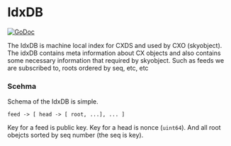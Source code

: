IdxDB
=====

[![GoDoc](https://godoc.org/github.com/skycoin/cxo/data/idxdb?status.svg)](https://godoc.org/github.com/skycoin/cxo/data/idxdb)


The IdxDB is machine local index for CXDS and used by CXO (skyobject).
The idxDB contains meta information about CX objects and also contains
some necessary information that required by skyobject. Such as feeds we
are subscribed to, roots ordered by seq, etc, etc

### Scehma

Schema of the IdxDB is simple.

```
feed -> [ head -> [ root, ...], ... ]
```

Key for a feed is public key. Key for a head is nonce (`uint64`). And all
root obejcts sorted by seq number (the seq is key).
